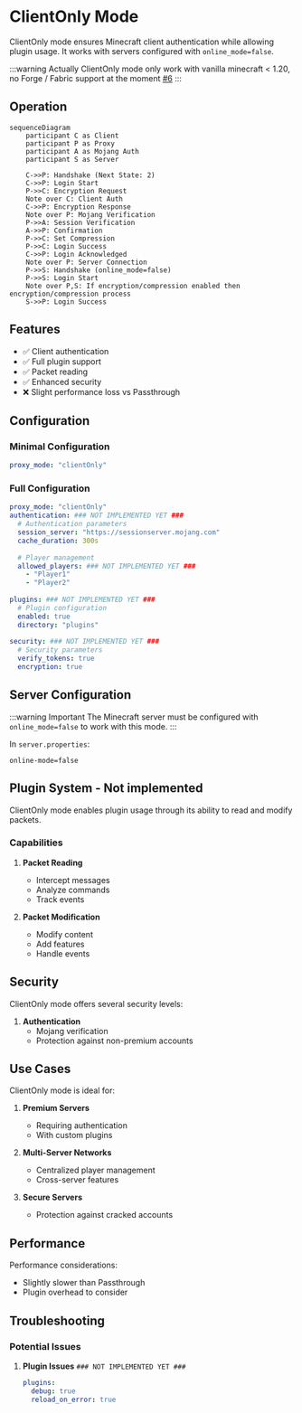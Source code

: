 # ClientOnly Mode

ClientOnly mode ensures Minecraft client authentication while allowing plugin usage. It works with servers configured with `online_mode=false`.

:::warning
Actually ClientOnly mode only work with vanilla minecraft < 1.20, no Forge / Fabric support at the moment [#6](https://github.com/Shadowner/Infrarust/issues/6)
:::

## Operation

```mermaid
sequenceDiagram
    participant C as Client
    participant P as Proxy
    participant A as Mojang Auth
    participant S as Server
    
    C->>P: Handshake (Next State: 2)
    C->>P: Login Start
    P->>C: Encryption Request
    Note over C: Client Auth
    C->>P: Encryption Response
    Note over P: Mojang Verification
    P->>A: Session Verification
    A->>P: Confirmation
    P->>C: Set Compression
    P->>C: Login Success
    C->>P: Login Acknowledged
    Note over P: Server Connection
    P->>S: Handshake (online_mode=false)
    P->>S: Login Start
    Note over P,S: If encryption/compression enabled then encryption/compression process
    S->>P: Login Success
```

## Features

- ✅ Client authentication
- ✅ Full plugin support
- ✅ Packet reading
- ✅ Enhanced security
- ❌ Slight performance loss vs Passthrough

## Configuration

### Minimal Configuration

```yaml
proxy_mode: "clientOnly"
```

### Full Configuration

```yaml
proxy_mode: "clientOnly"
authentication: ### NOT IMPLEMENTED YET ###
  # Authentication parameters
  session_server: "https://sessionserver.mojang.com"
  cache_duration: 300s
  
  # Player management
  allowed_players: ### NOT IMPLEMENTED YET ###
    - "Player1"
    - "Player2"
  
plugins: ### NOT IMPLEMENTED YET ###
  # Plugin configuration
  enabled: true
  directory: "plugins"
  
security: ### NOT IMPLEMENTED YET ###
  # Security parameters
  verify_tokens: true
  encryption: true
```

## Server Configuration

:::warning Important
The Minecraft server must be configured with `online_mode=false` to work with this mode.
:::

In `server.properties`:

```properties
online-mode=false
```

## Plugin System - Not implemented

ClientOnly mode enables plugin usage through its ability to read and modify packets.

### Capabilities

1. **Packet Reading**
   - Intercept messages
   - Analyze commands
   - Track events

2. **Packet Modification**
   - Modify content
   - Add features
   - Handle events

## Security

ClientOnly mode offers several security levels:

1. **Authentication**
   - Mojang verification
   - Protection against non-premium accounts

## Use Cases

ClientOnly mode is ideal for:

1. **Premium Servers**
   - Requiring authentication
   - With custom plugins

2. **Multi-Server Networks**
   - Centralized player management
   - Cross-server features

3. **Secure Servers**
   - Protection against cracked accounts

## Performance

Performance considerations:

- Slightly slower than Passthrough
- Plugin overhead to consider

## Troubleshooting

### Potential Issues

1. **Plugin Issues** `### NOT IMPLEMENTED YET ###`

   ```yaml
   plugins:
     debug: true
     reload_on_error: true
   ```

